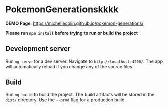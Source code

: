 # PokemonGenerationskkkk

**DEMO Page**: https://michellecolin.github.io/pokemon-generations/

**Please run `npm install` before trying to run or build the project**

## Development server

Run `ng serve` for a dev server. Navigate to `http://localhost:4200/`. The app will automatically reload if you change any of the source files.

## Build

Run `ng build` to build the project. The build artifacts will be stored in the `dist/` directory. Use the `--prod` flag for a production build.
